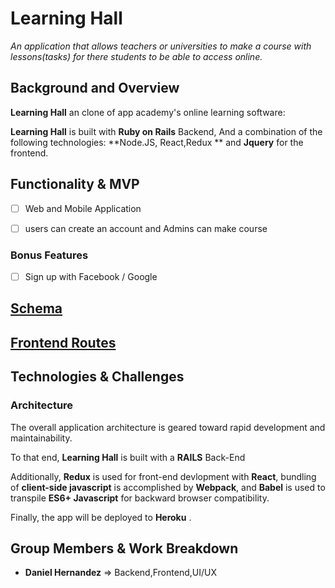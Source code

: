 # Learning Hall

_An application that allows teachers or universities to make a course with lessons(tasks) for there students to be able to access online._

## Background and Overview

**Learning Hall** an clone of app academy's online learning software: 

**Learning Hall** is built with **Ruby on Rails** Backend, And a combination of the following technologies: **Node.JS, React,Redux ** and **Jquery** for the frontend.

## Functionality & MVP

- [ ] Web and Mobile Application
- [ ] users can create an account and Admins can make course 


### Bonus Features

- [ ] Sign up with Facebook / Google


## [Schema](https://github.com/dmhernandez2525/Learning-Hall/wiki/Database-Schema)


## [Frontend Routes](https://github.com/dmhernandez2525/Learning-Hall/wiki/Frontend-Routes-and-Components)

## Technologies & Challenges

### Architecture
The overall application architecture is geared toward rapid development and maintainability.

To that end, **Learning Hall** is built with a **RAILS** Back-End

Additionally, **Redux** is used for front-end devlopment with **React**, bundling of **client-side javascript** is accomplished by **Webpack**, and **Babel** is used to transpile **ES6+ Javascript** for backward browser compatibility.

Finally, the app will be deployed to **Heroku** .


## Group Members & Work Breakdown
- **Daniel Hernandez** => Backend,Frontend,UI/UX
